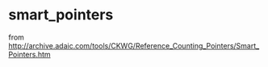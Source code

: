 # smart_pointers
from http://archive.adaic.com/tools/CKWG/Reference_Counting_Pointers/Smart_Pointers.htm
